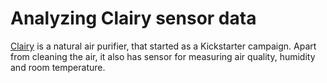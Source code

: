 # Analyzing Clairy sensor data

[Clairy](https://www.kickstarter.com/projects/628579643/clairy-the-most-amazing-natural-air-purifier/) is a natural air purifier, that started as a Kickstarter campaign.
Apart from cleaning the air, it also has sensor for measuring air quality, humidity and room temperature. 
